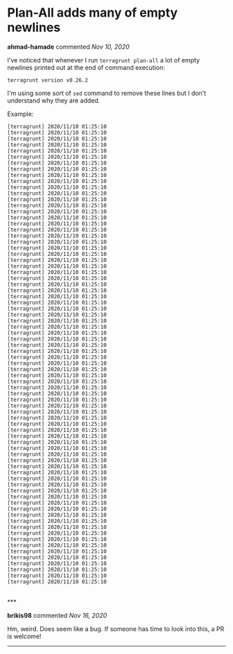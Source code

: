 # Plan-All adds many of empty newlines

**ahmad-hamade** commented *Nov 10, 2020*

I've noticed that whenever I run `terragrunt plan-all` a lot of empty newlines printed out at the end of command execution:

`terragrunt version v0.26.2`

I'm using some sort of `sed` command to remove these lines but I don't understand why they are added.

Example:

```
[terragrunt] 2020/11/10 01:25:10 
[terragrunt] 2020/11/10 01:25:10 
[terragrunt] 2020/11/10 01:25:10 
[terragrunt] 2020/11/10 01:25:10 
[terragrunt] 2020/11/10 01:25:10 
[terragrunt] 2020/11/10 01:25:10 
[terragrunt] 2020/11/10 01:25:10 
[terragrunt] 2020/11/10 01:25:10 
[terragrunt] 2020/11/10 01:25:10 
[terragrunt] 2020/11/10 01:25:10 
[terragrunt] 2020/11/10 01:25:10 
[terragrunt] 2020/11/10 01:25:10 
[terragrunt] 2020/11/10 01:25:10 
[terragrunt] 2020/11/10 01:25:10 
[terragrunt] 2020/11/10 01:25:10 
[terragrunt] 2020/11/10 01:25:10 
[terragrunt] 2020/11/10 01:25:10 
[terragrunt] 2020/11/10 01:25:10 
[terragrunt] 2020/11/10 01:25:10 
[terragrunt] 2020/11/10 01:25:10 
[terragrunt] 2020/11/10 01:25:10 
[terragrunt] 2020/11/10 01:25:10 
[terragrunt] 2020/11/10 01:25:10 
[terragrunt] 2020/11/10 01:25:10 
[terragrunt] 2020/11/10 01:25:10 
[terragrunt] 2020/11/10 01:25:10 
[terragrunt] 2020/11/10 01:25:10 
[terragrunt] 2020/11/10 01:25:10 
[terragrunt] 2020/11/10 01:25:10 
[terragrunt] 2020/11/10 01:25:10 
[terragrunt] 2020/11/10 01:25:10 
[terragrunt] 2020/11/10 01:25:10 
[terragrunt] 2020/11/10 01:25:10 
[terragrunt] 2020/11/10 01:25:10 
[terragrunt] 2020/11/10 01:25:10 
[terragrunt] 2020/11/10 01:25:10 
[terragrunt] 2020/11/10 01:25:10 
[terragrunt] 2020/11/10 01:25:10 
[terragrunt] 2020/11/10 01:25:10 
[terragrunt] 2020/11/10 01:25:10 
[terragrunt] 2020/11/10 01:25:10 
[terragrunt] 2020/11/10 01:25:10 
[terragrunt] 2020/11/10 01:25:10 
[terragrunt] 2020/11/10 01:25:10 
[terragrunt] 2020/11/10 01:25:10 
[terragrunt] 2020/11/10 01:25:10 
[terragrunt] 2020/11/10 01:25:10 
[terragrunt] 2020/11/10 01:25:10 
[terragrunt] 2020/11/10 01:25:10 
[terragrunt] 2020/11/10 01:25:10 
[terragrunt] 2020/11/10 01:25:10 
[terragrunt] 2020/11/10 01:25:10 
[terragrunt] 2020/11/10 01:25:10 
[terragrunt] 2020/11/10 01:25:10 
[terragrunt] 2020/11/10 01:25:10 
[terragrunt] 2020/11/10 01:25:10 
[terragrunt] 2020/11/10 01:25:10 
[terragrunt] 2020/11/10 01:25:10 
[terragrunt] 2020/11/10 01:25:10 
[terragrunt] 2020/11/10 01:25:10 
[terragrunt] 2020/11/10 01:25:10 
[terragrunt] 2020/11/10 01:25:10 
[terragrunt] 2020/11/10 01:25:10 
[terragrunt] 2020/11/10 01:25:10 
[terragrunt] 2020/11/10 01:25:10 
[terragrunt] 2020/11/10 01:25:10 
[terragrunt] 2020/11/10 01:25:10 
[terragrunt] 2020/11/10 01:25:10 
[terragrunt] 2020/11/10 01:25:10 
[terragrunt] 2020/11/10 01:25:10 
[terragrunt] 2020/11/10 01:25:10 
[terragrunt] 2020/11/10 01:25:10 
[terragrunt] 2020/11/10 01:25:10 
[terragrunt] 2020/11/10 01:25:10 
[terragrunt] 2020/11/10 01:25:10 
[terragrunt] 2020/11/10 01:25:10 
```
<br />
***


**brikis98** commented *Nov 16, 2020*

Hm, weird. Does seem like a bug. If someone has time to look into this, a PR is welcome!
***


